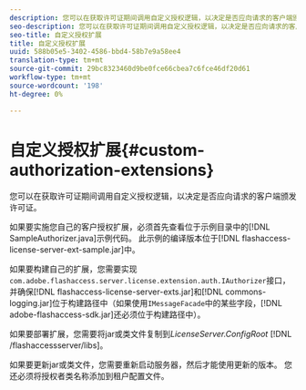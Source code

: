 ```yaml
---
description: 您可以在获取许可证期间调用自定义授权逻辑，以决定是否应向请求的客户端颁发许可证。
seo-description: 您可以在获取许可证期间调用自定义授权逻辑，以决定是否应向请求的客户端颁发许可证。
seo-title: 自定义授权扩展
title: 自定义授权扩展
uuid: 588b05e5-3402-4586-bbd4-58b7e9a58ee4
translation-type: tm+mt
source-git-commit: 29bc8323460d9be0fce66cbea7c6fce46df20d61
workflow-type: tm+mt
source-wordcount: '198'
ht-degree: 0%

---
```



# 自定义授权扩展{#custom-authorization-extensions}

您可以在获取许可证期间调用自定义授权逻辑，以决定是否应向请求的客户端颁发许可证。

如果要实施您自己的客户授权扩展，必须首先查看位于示例目录中的[!DNL SampleAuthorizer.java]示例代码。 此示例的编译版本位于[!DNL flashaccess-license-server-ext-sample.jar]中。

如果要构建自己的扩展，您需要实现`com.adobe.flashaccess.server.license.extension.auth.IAuthorizer`接口，并确保[!DNL flashaccess-license-server-exts.jar]和[!DNL commons-logging.jar]位于构建路径中（如果使用`IMessageFacade`中的某些字段，[!DNL adobe-flashaccess-sdk.jar]还必须位于构建路径中）。

如果要部署扩展，您需要将jar或类文件复制到&#x200B;*LicenseServer.ConfigRoot* [!DNL /flashaccessserver/libs]。

如果要更新jar或类文件，您需要重新启动服务器，然后才能使用更新的版本。 您还必须将授权者类名称添加到租户配置文件。
